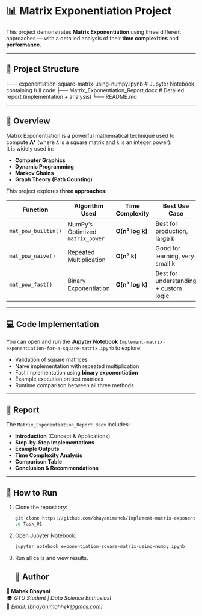 # 📊 Matrix Exponentiation Project

This project demonstrates **Matrix Exponentiation** using three different approaches — with a detailed analysis of their **time complexities** and **performance**.

---

## 📂 Project Structure

├── exponentiation-square-matrix-using-numpy.ipynb # Jupyter Notebook containing full code
├── Matrix_Exponentiation_Report.docx # Detailed report (implementation + analysis)
└── README.md


---

## 📝 Overview

Matrix Exponentiation is a powerful mathematical technique used to compute **Aᵏ** (where `A` is a square matrix and `k` is an integer power).  
It is widely used in:

- **Computer Graphics**
- **Dynamic Programming**
- **Markov Chains**
- **Graph Theory (Path Counting)**

This project explores **three approaches**:

| Function             | Algorithm Used             | Time Complexity      | Best Use Case                     |
|---------------------|------------------------|-------------------|----------------------------------|
| `mat_pow_builtin()` | NumPy’s Optimized `matrix_power` | **O(n³ log k)** | Best for production, large k |
| `mat_pow_naive()`   | Repeated Multiplication | **O(n³ k)**       | Good for learning, very small k |
| `mat_pow_fast()`    | Binary Exponentiation  | **O(n³ log k)**  | Best for understanding + custom logic |

---

## 💻 Code Implementation

You can open and run the **Jupyter Notebook** `Implement-matrix-exponentiation-for-a-square-matrix.ipynb` to explore:
- Validation of square matrices
- Naive implementation with repeated multiplication
- Fast implementation using **binary exponentiation**
- Example execution on test matrices
- Runtime comparison between all three methods

---

## 📑 Report

The `Matrix_Exponentiation_Report.docx` includes:

- **Introduction** (Concept & Applications)
- **Step-by-Step Implementations**
- **Example Outputs**
- **Time Complexity Analysis**
- **Comparison Table**
- **Conclusion & Recommendations**

---

## 🚀 How to Run

1. Clone the repository:
   ```bash
   git clone https://github.com/bhayanimahek/Implement-matrix-exponentiation-for-a-square-matrix.git
   cd Task_01
2. Open Jupyter Notebook:
   ```bash
   jupyter notebook exponentiation-square-matrix-using-numpy.ipynb
3. Run all cells and view results.

   ## 📌 Author

**👤 Mahek Bhayani**  
🎓 *GTU Student | Data Science Enthusiast*  
📧 *Email: [bhayanimahhek@gmail.com]* 
